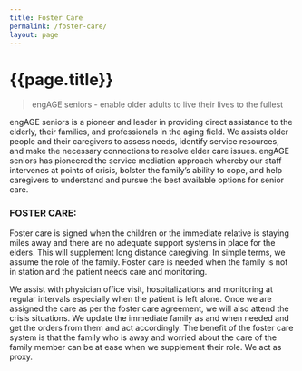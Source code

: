 ```yaml
---
title: Foster Care
permalink: /foster-care/
layout: page
---
```


<h1 class="page-title">{{page.title}}</h1>

> engAGE seniors - enable older adults to live their lives to the fullest

engAGE seniors is a pioneer and leader in providing direct assistance to the elderly, their families, and professionals in the aging field. We assists older people and their caregivers to assess needs, identify service resources, and make the necessary connections to resolve elder care issues. engAGE seniors has pioneered the service mediation approach whereby our staff intervenes at points of crisis, bolster the family’s ability to cope, and help caregivers to understand and pursue the best available options for senior care.



### FOSTER CARE:

Foster care is signed when the children or the immediate relative is staying miles away and there are no adequate support systems in place for the elders. This will supplement long distance caregiving. In simple terms, we assume the role of the family. Foster care is needed when the family is not in station and the patient needs care and monitoring. 

We assist with physician office visit, hospitalizations and monitoring at regular intervals especially when the patient is left alone. Once we are assigned the care as per the foster care agreement, we will also attend the crisis situations. We update the immediate family as and when needed and get the orders from them and act accordingly. The benefit of the foster care system is that the family who is away and worried about the care of the family member can be at ease when we supplement their role. We act as proxy.
